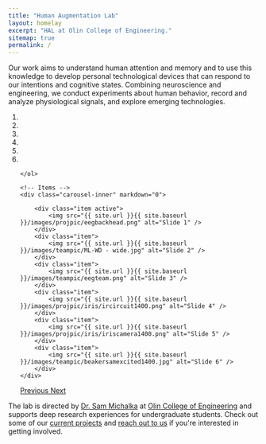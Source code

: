 ```yaml
---
title: "Human Augmentation Lab"
layout: homelay
excerpt: "HAL at Olin College of Engineering."
sitemap: true
permalink: /
---
```


Our work aims to understand human attention and memory and to use this knowledge to develop personal technological devices that can respond to our intentions and cognitive states. Combining neuroscience and engineering, we conduct experiments about human behavior, record and analyze physiological signals, and explore emerging technologies. 

<div markdown="0" id="carousel" class="carousel slide" data-ride="carousel" data-interval="5000" data-pause="hover" >
    <!-- Menu -->
    <ol class="carousel-indicators">
        <li data-target="#carousel" data-slide-to="0" class="active"></li>
        <li data-target="#carousel" data-slide-to="1"></li>
        <li data-target="#carousel" data-slide-to="2"></li>
        <li data-target="#carousel" data-slide-to="3"></li>
        <li data-target="#carousel" data-slide-to="4"></li>
        <li data-target="#carousel" data-slide-to="5"></li>
    
    </ol>

    <!-- Items -->
    <div class="carousel-inner" markdown="0">

        <div class="item active">
            <img src="{{ site.url }}{{ site.baseurl }}/images/projpic/eegbackhead.png" alt="Slide 1" />
        </div>
        <div class="item">
            <img src="{{ site.url }}{{ site.baseurl }}/images/teampic/ML-WD - wide.jpg" alt="Slide 2" />
        </div>
        <div class="item">
            <img src="{{ site.url }}{{ site.baseurl }}/images/teampic/eegteam.png" alt="Slide 3" />
        </div>
        <div class="item">
            <img src="{{ site.url }}{{ site.baseurl }}/images/projpic/iris/ircircuit1400.png" alt="Slide 4" />
        </div>
        <div class="item">
            <img src="{{ site.url }}{{ site.baseurl }}/images/projpic/iris/iriscamera1400.png" alt="Slide 5" />
        </div>
        <div class="item">
            <img src="{{ site.url }}{{ site.baseurl }}/images/teampic/beakersamexcited1400.jpg" alt="Slide 6" />
        </div>
    </div> 
  <a class="left carousel-control" href="#carousel" role="button" data-slide="prev">
    <span class="glyphicon glyphicon-chevron-left" aria-hidden="true"></span>
    <span class="sr-only">Previous</span>
  </a>
  <a class="right carousel-control" href="#carousel" role="button" data-slide="next">
    <span class="glyphicon glyphicon-chevron-right" aria-hidden="true"></span>
    <span class="sr-only">Next</span>
  </a>
</div>

The lab is directed by [Dr. Sam Michalka](sam) at [Olin College of Engineering](http://www.olin.edu/) and supports deep research experiences for undergraduate students. Check out some of our [current projects](projects) and [reach out to us](contact) if you're interested in getting involved.

<!-- <figure class="fourth">
  <img src="{{ site.url }}{{ site.baseurl }}/images/logopic/Logo_Leiden.jpg" style="width: 210px">
  <img src="{{ site.url }}{{ site.baseurl }}/images/logopic/Logo_Nanofront.jpg" style="width: 110px">
  <img src="{{ site.url }}{{ site.baseurl }}/images/logopic/Logo_NWO.jpg" style="width: 120px">
  <img src="{{ site.url }}{{ site.baseurl }}/images/logopic/Logo_ERC.jpg" style="width: 110px">
</figure> -->







